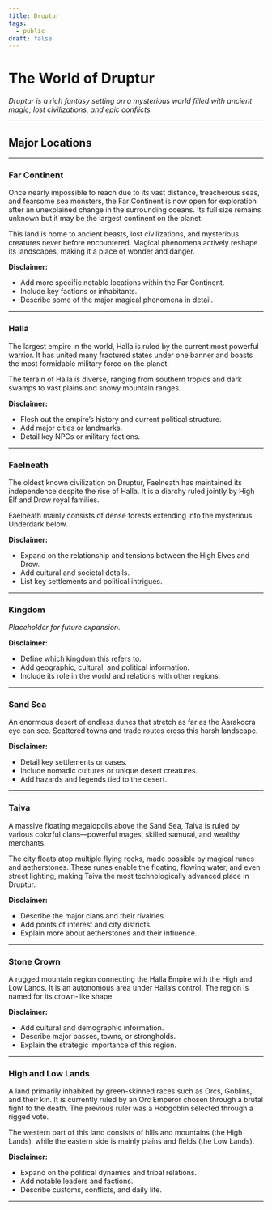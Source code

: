 ```yaml
---
title: Druptur
tags:
  - public
draft: false
---
```

# The World of Druptur  
*Druptur is a rich fantasy setting on a mysterious world filled with ancient magic, lost civilizations, and epic conflicts.*

---

## Major Locations

---

### Far Continent  
Once nearly impossible to reach due to its vast distance, treacherous seas, and fearsome sea monsters, the Far Continent is now open for exploration after an unexplained change in the surrounding oceans. Its full size remains unknown but it may be the largest continent on the planet.

This land is home to ancient beasts, lost civilizations, and mysterious creatures never before encountered. Magical phenomena actively reshape its landscapes, making it a place of wonder and danger.

**Disclaimer:**  
- Add more specific notable locations within the Far Continent.  
- Include key factions or inhabitants.  
- Describe some of the major magical phenomena in detail.

---

### Halla  
The largest empire in the world, Halla is ruled by the current most powerful warrior. It has united many fractured states under one banner and boasts the most formidable military force on the planet.

The terrain of Halla is diverse, ranging from southern tropics and dark swamps to vast plains and snowy mountain ranges.

**Disclaimer:**  
- Flesh out the empire’s history and current political structure.  
- Add major cities or landmarks.  
- Detail key NPCs or military factions.

---

### Faelneath  
The oldest known civilization on Druptur, Faelneath has maintained its independence despite the rise of Halla. It is a diarchy ruled jointly by High Elf and Drow royal families.

Faelneath mainly consists of dense forests extending into the mysterious Underdark below.

**Disclaimer:**  
- Expand on the relationship and tensions between the High Elves and Drow.  
- Add cultural and societal details.  
- List key settlements and political intrigues.

---

### Kingdom  
*Placeholder for future expansion.*

**Disclaimer:**  
- Define which kingdom this refers to.  
- Add geographic, cultural, and political information.  
- Include its role in the world and relations with other regions.

---

### Sand Sea  
An enormous desert of endless dunes that stretch as far as the Aarakocra eye can see. Scattered towns and trade routes cross this harsh landscape.

**Disclaimer:**  
- Detail key settlements or oases.  
- Include nomadic cultures or unique desert creatures.  
- Add hazards and legends tied to the desert.

---

### Taiva  
A massive floating megalopolis above the Sand Sea, Taiva is ruled by various colorful clans—powerful mages, skilled samurai, and wealthy merchants.

The city floats atop multiple flying rocks, made possible by magical runes and aetherstones. These runes enable the floating, flowing water, and even street lighting, making Taiva the most technologically advanced place in Druptur.

**Disclaimer:**  
- Describe the major clans and their rivalries.  
- Add points of interest and city districts.  
- Explain more about aetherstones and their influence.

---

### Stone Crown  
A rugged mountain region connecting the Halla Empire with the High and Low Lands. It is an autonomous area under Halla’s control. The region is named for its crown-like shape.

**Disclaimer:**  
- Add cultural and demographic information.  
- Describe major passes, towns, or strongholds.  
- Explain the strategic importance of this region.

---

### High and Low Lands  
A land primarily inhabited by green-skinned races such as Orcs, Goblins, and their kin. It is currently ruled by an Orc Emperor chosen through a brutal fight to the death. The previous ruler was a Hobgoblin selected through a rigged vote.

The western part of this land consists of hills and mountains (the High Lands), while the eastern side is mainly plains and fields (the Low Lands).

**Disclaimer:**  
- Expand on the political dynamics and tribal relations.  
- Add notable leaders and factions.  
- Describe customs, conflicts, and daily life.

---
